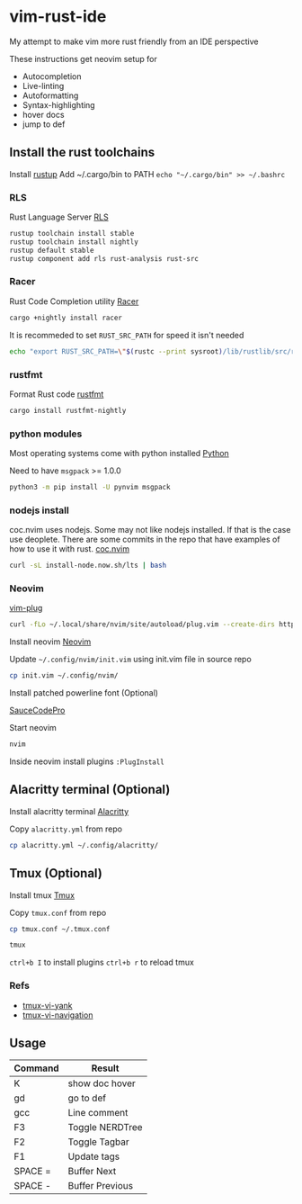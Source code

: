 # vim-rust-ide
My attempt to make vim more rust friendly from an IDE perspective

These instructions get neovim setup for
* Autocompletion
* Live-linting
* Autoformatting
* Syntax-highlighting
* hover docs
* jump to def

## Install the rust toolchains
Install [rustup](https://www.rust-lang.org/tools/install)
Add ~/.cargo/bin to PATH `echo "~/.cargo/bin" >> ~/.bashrc`

### RLS
Rust Language Server [RLS](https://github.com/rust-lang/rls)

```bash
rustup toolchain install stable
rustup toolchain install nightly
rustup default stable
rustup component add rls rust-analysis rust-src
```
### Racer
Rust Code Completion utility [Racer](https://github.com/racer-rust/racer)

```bash
cargo +nightly install racer
```

It is recommeded to set `RUST_SRC_PATH` for speed it isn't needed

```bash
echo "export RUST_SRC_PATH=\"$(rustc --print sysroot)/lib/rustlib/src/rust/src\"" >> ~/.bashrc
```

### rustfmt

Format Rust code [rustfmt](https://github.com/rust-lang/rustfmt)

```bash
cargo install rustfmt-nightly
```

### python modules
Most operating systems come with python installed
[Python](https://github.com/python/cpython)

Need to have `msgpack` >= 1.0.0

```bash
python3 -m pip install -U pynvim msgpack
```

### nodejs install

coc.nvim uses nodejs.  Some may not like nodejs installed.  If that is the case use deoplete.  There are some commits in the repo that have examples of how to use it with rust.
[coc.nvim](https://github.com/neoclide/coc.nvim)

```bash
curl -sL install-node.now.sh/lts | bash
```

### Neovim

[vim-plug](https://github.com/junegunn/vim-plug)

```bash
curl -fLo ~/.local/share/nvim/site/autoload/plug.vim --create-dirs https://raw.githubusercontent.com/junegunn/vim-plug/master/plug.vim
```

Install neovim
[Neovim](https://github.com/neovim/neovim/wiki/Installing-Neovim)

Update `~/.config/nvim/init.vim` using init.vim file in source repo

```bash
cp init.vim ~/.config/nvim/
```

Install patched powerline font (Optional)

[SauceCodePro](https://github.com/ryanoasis/nerd-fonts/blob/master/patched-fonts/SourceCodePro/Regular/complete/Sauce%20Code%20Pro%20Nerd%20Font%20Complete%20Mono.ttf)

Start neovim

```bash
nvim
```

Inside neovim install plugins `:PlugInstall`

## Alacritty terminal (Optional)

Install alacritty terminal
[Alacritty](https://github.com/alacritty/alacritty)

Copy `alacritty.yml` from repo

```bash
cp alacritty.yml ~/.config/alacritty/
```

## Tmux (Optional)

Install tmux
[Tmux](https://github.com/tmux/tmux)

Copy `tmux.conf` from repo

```bash
cp tmux.conf ~/.tmux.conf
```

```bash
tmux
```

`ctrl+b I` to install plugins
`ctrl+b r` to reload tmux

###  Refs
- [tmux-vi-yank](https://github.com/casonadams/tmux-vi-yank)
- [tmux-vi-navigation](https://github.com/casonadams/tmux-vi-navigation)

## Usage

| Command | Result          |
| ------- | ------          |
| K       | show doc hover  |
| gd      | go to def       |
| gcc     | Line comment    |
| F3      | Toggle NERDTree |
| F2      | Toggle Tagbar   |
| F1      | Update tags     |
| SPACE = | Buffer Next     |
| SPACE - | Buffer Previous |

